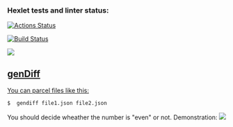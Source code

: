 ### Hexlet tests and linter status:
[![Actions Status](https://github.com/MostOfLuck/frontend-project-46/actions/workflows/hexlet-check.yml/badge.svg)](https://github.com/MostOfLuck/frontend-project-46/actions)

[![Build Status](https://github.com/MostOfLuck/frontend-project-46/workflows/{ACTIONNAME}/badge.svg)](https://github.com/MostOfLuck/frontend-project-46/actions/workflows/node.js.yml)

   <a href="https://codeclimate.com/github/MostOfLuck/frontend-project-46/maintainability"><img src="https://api.codeclimate.com/v1/badges/5d2f223b657ef254075f/maintainability" />

   


genDiff
--------------------------  
 You can parcel files like this:
 ```bash
$  gendiff file1.json file2.json
```
 You should decide wheather the number is "even" or not.
 Demonstration: <a href="https://asciinema.org/a/611315" target="_blank"><img src="https://asciinema.org/a/602271.svg" /></a>
